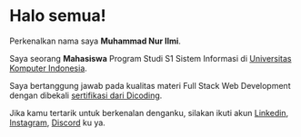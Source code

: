 # Halo semua! 

Perkenalkan nama saya **Muhammad Nur Ilmi**.

Saya seorang **Mahasiswa** Program Studi S1 Sistem Informasi di [Universitas Komputer Indonesia](https://www.unikom.ac.id/).

Saya bertanggung jawab pada kualitas materi Full Stack Web Development dengan dibekali [sertifikasi dari Dicoding](https://www.dicoding.com/certificates/MEPJKGJ9QX3V).
<!--
Saya juga memiliki gelar [Google Associate Android Developer](https://www.credential.net/h5deoi5h) sejak 2019.\
-->
Jika kamu tertarik untuk berkenalan denganku, silakan ikuti akun [Linkedin](https://www.linkedin.com/in/mascuy-ilmi-119584192/), [Instagram](https://www.instagram.com/ilmi.cuy/), [Discord](https://discord.io/MUFFIN_) ku ya.

<!--
**ilmicuy/ilmicuy** is a ✨ _special_ ✨ repository because its `README.md` (this file) appears on your GitHub profile.

Here are some ideas to get you started:

- 🔭 I’m currently working on DICODING
- 🌱 I’m currently learning ...
- 👯 I’m looking to collaborate on ...
- 🤔 I’m looking for help with ...
- 💬 Ask me about ...
- 📫 How to reach me: ...
- 😄 Pronouns: ...
- ⚡ Fun fact: ...
-->
